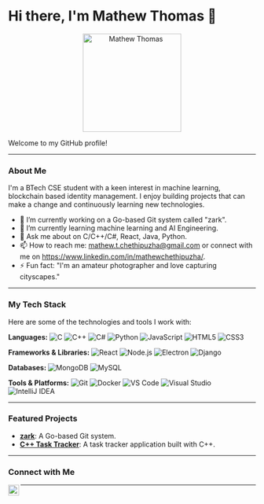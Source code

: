 # Hi there, I'm Mathew Thomas 👋

<p align="center">
  <img src="https://github.com/user-attachments/assets/a54e7af4-1eae-4808-adce-304840b280f3" alt="Mathew Thomas" width="200"/>
</p>

Welcome to my GitHub profile!

---

### About Me

I'm a BTech CSE student with a keen interest in machine learning, blockchain based identity management. I enjoy building projects that can make a change and continuously learning new technologies.

-   🔭 I’m currently working on a Go-based Git system called "zark".
-   🌱 I’m currently learning machine learning and AI Engineering.
-   💬 Ask me about on C/C++/C#, React, Java, Python.
-   📫 How to reach me: mathew.t.chethipuzha@gmail.com or connect with me on https://www.linkedin.com/in/mathewchethipuzha/.
-   ⚡ Fun fact: "I'm an amateur photographer and love capturing cityscapes."

---

### My Tech Stack

Here are some of the technologies and tools I work with:

**Languages:**
![C](https://img.shields.io/badge/C-A8B9CC?style=for-the-badge&logo=c&logoColor=white)
![C++](https://img.shields.io/badge/C%2B%2B-00599C?style=for-the-badge&logo=c%2B%2B&logoColor=white)
![C#](https://img.shields.io/badge/C%23-239120?style=for-the-badge&logo=c-sharp&logoColor=white)
![Python](https://img.shields.io/badge/Python-3776AB?style=for-the-badge&logo=python&logoColor=white)
![JavaScript](https://img.shields.io/badge/JavaScript-F7DF1E?style=for-the-badge&logo=javascript&logoColor=black)
![HTML5](https://img.shields.io/badge/HTML5-E34F26?style=for-the-badge&logo=html5&logoColor=white)
![CSS3](https://img.shields.io/badge/CSS3-1572B6?style=for-the-badge&logo=css3&logoColor=white)

**Frameworks & Libraries:**
![React](https://img.shields.io/badge/React-61DAFB?style=for-the-badge&logo=react&logoColor=black)
![Node.js](https://img.shields.io/badge/Node.js-339933?style=for-the-badge&logo=node.js&logoColor=white)
![Electron](https://img.shields.io/badge/Electron-47848F?style=for-the-badge&logo=electron&logoColor=white)
![Django](https://img.shields.io/badge/Django-092E20?style=for-the-badge&logo=django&logoColor=white)

**Databases:**
![MongoDB](https://img.shields.io/badge/MongoDB-47A248?style=for-the-badge&logo=mongodb&logoColor=white)
![MySQL](https://img.shields.io/badge/MySQL-4479A1?style=for-the-badge&logo=mysql&logoColor=white)

**Tools & Platforms:**
![Git](https://img.shields.io/badge/Git-F05032?style=for-the-badge&logo=git&logoColor=white)
![Docker](https://img.shields.io/badge/Docker-2496ED?style=for-the-badge&logo=docker&logoColor=white)
![VS Code](https://img.shields.io/badge/VS%20Code-007ACC?style=for-the-badge&logo=visual-studio-code&logoColor=white)
![Visual Studio](https://img.shields.io/badge/Visual%20Studio-5C2D91?style=for-the-badge&logo=visual-studio&logoColor=white)
![IntelliJ IDEA](https://img.shields.io/badge/IntelliJ%20IDEA-000000?style=for-the-badge&logo=intellij-idea&logoColor=white)

---

### Featured Projects

-   **[zark](https://github.com/M-Chethipuzha/Zark)**: A Go-based Git system.
-   **[C++ Task Tracker](https://github.com/M-Chethipuzha/Task-Tracker)**: A task tracker application built with C++.

---


### Connect with Me

[<img align="left" alt="LinkedIn" width="22px" src="https://cdn.jsdelivr.net/npm/simple-icons@v3/icons/linkedin.svg" />](https://www.linkedin.com/in/mathewchethipuzha/)

---
